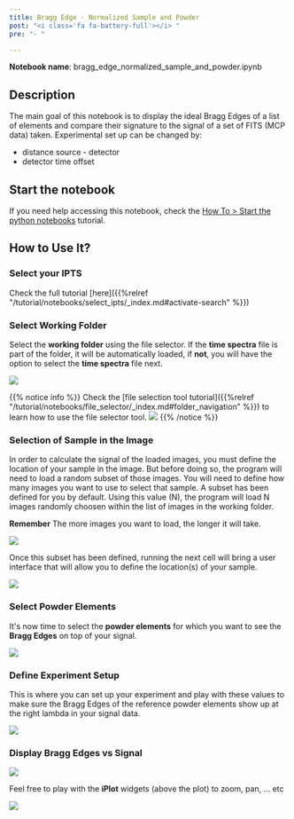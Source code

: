 ```yaml
---
title: Bragg Edge - Normalized Sample and Powder
post: "<i class='fa fa-battery-full'></i> "
pre: "- "

---
```


**Notebook name**: bragg_edge_normalized_sample_and_powder.ipynb

## Description

The main goal of this notebook is to display the ideal Bragg Edges of a list of elements and compare their signature
to the signal of a set of FITS (MCP data) taken. Experimental set up can be changed by:

- distance source - detector
- detector time offset

## Start the notebook

If you need help accessing this notebook, check the [How To > Start the python
notebooks](/en/tutorial/how_to_start_notebooks) tutorial.

## How to Use It?

### Select your IPTS

Check the full tutorial [here]({{%relref "/tutorial/notebooks/select_ipts/_index.md#activate-search" %}})</i>

### Select Working Folder

Select the **working folder** using the file selector. If the **time spectra** file is part of the folder, it will 
be automatically loaded, if **not**, you will have the option to select the **time spectra** file next. 

<img src='/tutorial/notebooks/bragg_edge_signal_vs_powder_peaks/images/load_data.gif' />

{{% notice info %}}
Check the [file selection tool tutorial]({{%relref "/tutorial/notebooks/file_selector/_index.md#folder_navigation" %}})
to learn how to use the file selector tool.
<img src='/tutorial/how_to_run_notebooks/images/file_folder_browser.png' />
{{% /notice %}}

### Selection of Sample in the Image

In order to calculate the signal of the loaded images, you must define the location of your sample in the image. But
before doing so, the program will need to load a random subset of those images. You will need to define how many images 
you want to use to select that sample. A subset has been defined for you by default. Using this value (N), the program
will load N images randomly choosen within the list of images in the working folder.

**Remember** The more images you want to load, the longer it will take. 

<img src='/tutorial/notebooks/bragg_edge_signal_vs_powder_peaks/images/how_many_images.png' />

Once this subset has been defined, running the next cell will bring a user interface that will allow you
to define the location(s) of your sample. 

<img src='/tutorial/notebooks/bragg_edge_signal_vs_powder_peaks/images/select_sample_roi.gif' />

### Select Powder Elements

It's now time to select the **powder elements** for which you want to see the **Bragg Edges** on top of your
signal.

<img src='/tutorial/notebooks/bragg_edge_signal_vs_powder_peaks/images/si_element.png' />

### Define Experiment Setup

This is where you can set up your experiment and play with these values to make sure the Bragg Edges of the 
reference powder elements show up at the right lambda in your signal data. 

<img src='/tutorial/notebooks/bragg_edge_signal_vs_powder_peaks/images/experimental_setup.png' />

### Display Bragg Edges vs Signal

<img src='/tutorial/notebooks/bragg_edge_signal_vs_powder_peaks/images/bragg_edges_vs_signal.png' />

Feel free to play with the **iPlot** widgets (above the plot) to zoom, pan, ... etc

<img src='/tutorial/notebooks/bragg_edge_signal_vs_powder_peaks/images/iplot_interaction.png' />
